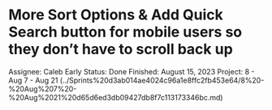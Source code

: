 # More Sort Options & Add Quick Search button for mobile users so they don’t have to scroll back up

Assignee: Caleb Early
Status: Done
Finished: August 15, 2023
Project: 8 - Aug 7 - Aug 21 (../Sprints%20d3ab014ae4024c96a1e8ffc2fb453e64/8%20-%20Aug%207%20-%20Aug%2021%20d65d6ed3db09427db8f7c113173346bc.md)